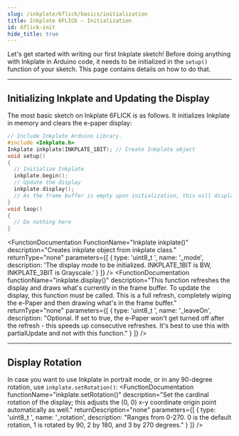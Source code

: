 ```yaml
---  
slug: /inkplate/6flick/basics/initialization  
title: Inkplate 6FLICK – Initialization
id: 6flick-init  
hide_title: true  
---  
```

<SectionTitle title="Initialization" backgroundImage="img/arduino_bg.jpg" />

Let's get started with writing our first Inkplate sketch! Before doing anything with Inkplate in Arduino code, it needs to be initialized in the `setup()` function of your sketch. This page contains details on how to do that.

---

## Initializing Inkplate and Updating the Display

The most basic sketch on Inkplate 6FLICK is as follows. It initializes Inkplate in memory and clears the e-paper display:

```cpp
// Include Inkplate Arduino Library.
#include <Inkplate.h>
Inkplate inkplate(INKPLATE_1BIT); // Create Inkplate object
void setup() 
{
  // Initialize Inkplate
  inkplate.begin();
  // Update the display
  inkplate.display();
  // As the frame buffer is empty upon initialization, this will display a blank screen
}
void loop() 
{
  // Do nothing here
}
```

<FunctionDocumentation
  FunctionName="Inkplate inkplate()"
  description="Creates inkplate object from inkplate class."
  returnType="none"
  parameters={[ 
    { type: 'uint8_t ', name: '_mode', description: 'The display mode to be initialized. INKPLATE_1BIT is BW, INKPLATE_3BIT is Grayscale.' }
  ]}
/>
<FunctionDocumentation
  functionName="inkplate.begin()"
  description="In short, this function initializes the Inkplate object. This starts I2C, allocates required memory for the frame buffer, and initializes the on-board peripherals."
  returnType="none"
/>
<FunctionDocumentation
  functionName="inkplate.display()"
  description="This function refreshes the display and draws what's currently in the frame buffer. To update the display, this function must be called. This is a full refresh, completely wiping the e-Paper and then drawing what's in the frame buffer."
  returnType="none"
  parameters={[ 
    { type: 'uint8_t ', name: '_leaveOn', description: "Optional. If set to true, the e-Paper won't get turned off after the refresh - this speeds up consecutive refreshes. It's best to use this with partialUpdate and not with this function." }
  ]}
/>

---

## Display Rotation

In case you want to use Inkplate in portrait mode, or in any 90-degree rotation, use `inkplate.setRotation()`:
<FunctionDocumentation
  functionName="inkplate.setRotation()"
  description="Set the cardinal rotation of the display; this adjusts the (0, 0) x-y coordinate origin point automatically as well."
  returnDescription="none"
  parameters={[ 
    { type: 'uint8_t ', name: '_rotation', description: "Ranges from 0-270. 0 is the default rotation, 1 is rotated by 90, 2 by 180, and 3 by 270 degrees." }
  ]}
/>